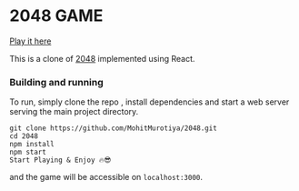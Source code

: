 2048 GAME
==========

[Play it here](https://2048.netlify.app/)

This is a clone of [2048](http://gabrielecirulli.github.io/2048/) implemented using React. 

### Building and running

To run, simply clone the repo , install dependencies and start a web server serving the main project directory.

    git clone https://github.com/MohitMurotiya/2048.git
    cd 2048
    npm install 
    npm start
    Start Playing & Enjoy 🔥😎

and the game will be accessible on ```localhost:3000```.